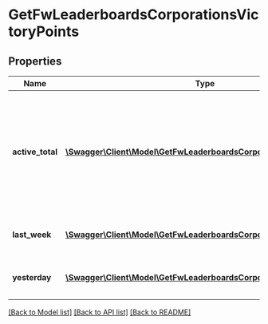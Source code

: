 # GetFwLeaderboardsCorporationsVictoryPoints

## Properties
Name | Type | Description | Notes
------------ | ------------- | ------------- | -------------
**active_total** | [**\Swagger\Client\Model\GetFwLeaderboardsCorporationsActiveTotal1[]**](GetFwLeaderboardsCorporationsActiveTotal1.md) | Top 10 ranking of corporations active in faction warfare by total victory points. A corporation is considered \&quot;active\&quot; if they have participated in faction warfare in the past 14 days. | 
**last_week** | [**\Swagger\Client\Model\GetFwLeaderboardsCorporationsLastWeek1[]**](GetFwLeaderboardsCorporationsLastWeek1.md) | Top 10 ranking of corporations by victory points in the past week | 
**yesterday** | [**\Swagger\Client\Model\GetFwLeaderboardsCorporationsYesterday1[]**](GetFwLeaderboardsCorporationsYesterday1.md) | Top 10 ranking of corporations by victory points in the past day | 

[[Back to Model list]](../README.md#documentation-for-models) [[Back to API list]](../README.md#documentation-for-api-endpoints) [[Back to README]](../README.md)


